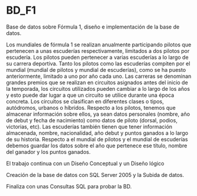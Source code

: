 # BD_F1
Base de datos sobre Fórmula 1, diseño e implementación de la base de datos.

Los mundiales de fórmula 1 se realizan anualmente participando pilotos que pertenecen a unas
escuderías respectivamente, limitados a dos pilotos por escudería. Los pilotos pueden pertenecer a
varias escuderías a lo largo de su carrera deportiva. Tanto los pilotos como las escuderías compiten
por el mundial (mundial de pilotos y mundial de escuderías), como se ha puesto anteriormente,
limitado a uno por año cada uno.
Las carreras se denominan grandes premios que se realizan en circuitos asignados antes del inicio de
la temporada, los circuitos utilizados pueden cambiar a lo largo de los años y esto puede dar lugar a
que un circuito se utilice durante una época concreta. Los circuitos se clasifican en diferentes clases
o tipos, autódromos, urbanos o híbridos.
Respecto a los pilotos, tenemos que almacenar información sobre ellos, ya sean datos personales
(nombre, año de debut y fecha de nacimiento) como datos de piloto (dorsal, podios, victorias, etc).
Las escuderías también tienen que tener información almacenada, nombre, nacionalidad, año debut
y puntos ganados a lo largo de su historia.
Respecto a el mundial de pilotos y el mundial de escuderías debemos guardar los datos sobre el año
que pertenece ese título, nombre del ganador y los puntos ganados.


El trabajo continua con un Diseño Conceptual y un Diseño lógico 

Creación de la base de datos con SQL Server 2005 y la Subida de datos.

Finaliza con unas Consultas SQL para probar la BD.
